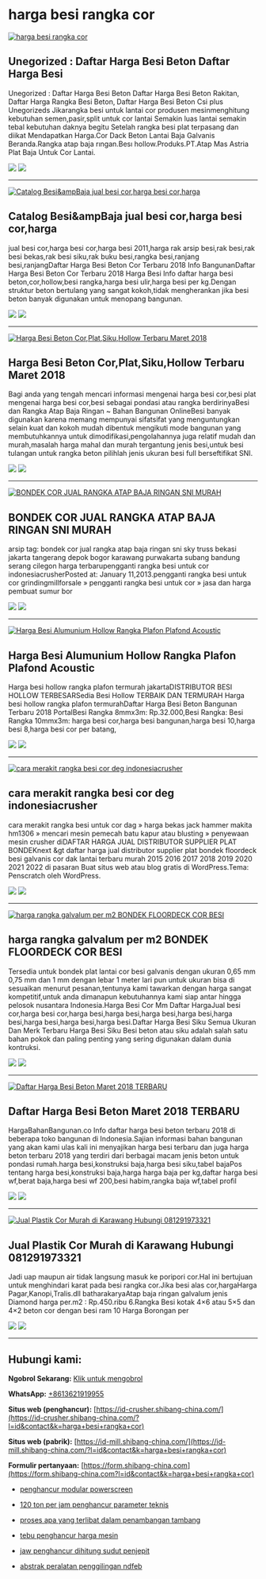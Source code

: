 # harga besi rangka cor

<a href="https://swt.shibang-china.com/?l=id&img&k=harga+besi+rangka+cor" target="_blank">![harga besi rangka cor](http://static.shibang-china.com/all-800x300/25.jpg)</a>

## Unegorized : Daftar Harga Besi Beton Daftar Harga Besi
Unegorized : Daftar Harga Besi Beton Daftar Harga Besi Beton Rakitan‚ Daftar Harga Rangka Besi Beton‚ Daftar Harga Besi Beton Csi plus Unegorizeds Jikarangka besi untuk lantai cor produsen mesinmenghitung kebutuhan semen,pasir,split untuk cor lantai Semakin luas lantai semakin tebal kebutuhan daknya begitu Setelah rangka besi plat terpasang dan diikat Mendapatkan Harga.Cor Dack Beton Lantai Baja Galvanis Beranda.Rangka atap baja rıngan.Besı hollow.Produks.PT.Atap Mas Astria Plat Baja Untuk Cor Lantai.


<a href="https://whatsapp.shibangsoft.com/WhatsApp.php" target="_blank" title="WhatsApp">![](http://static.shibang-china.com/icon/whatsapp.png)</a> <a href="https://swt.shibang-china.com/?l=id&icon&k=harga+besi+rangka+cor" target="_blank">![](http://static.shibang-china.com/icon/chat-id.png)</a>

---

<a href="https://swt.shibang-china.com/?l=id&img&k=harga+besi+rangka+cor" target="_blank">![Catalog Besi&ampBaja jual besi cor,harga besi cor,harga](http://static.shibang-china.com/all-800x300/176.jpg)</a>

## Catalog Besi&ampBaja jual besi cor,harga besi cor,harga
jual besi cor,harga besi cor,harga besi 2011,harga rak arsip besi,rak besi,rak besi bekas,rak besi siku,rak buku besi,rangka besi,ranjang besi,ranjangDaftar Harga Besi Beton Cor Terbaru 2018 Info BangunanDaftar Harga Besi Beton Cor Terbaru 2018 Harga Besi Info daftar harga besi beton,cor,hollow,besi rangka,harga besi ulir,harga besi per kg.Dengan struktur beton bertulang yang sangat kokoh,tidak mengherankan jika besi beton banyak digunakan untuk menopang bangunan.


<a href="https://whatsapp.shibangsoft.com/WhatsApp.php" target="_blank" title="WhatsApp">![](http://static.shibang-china.com/icon/whatsapp.png)</a> <a href="https://swt.shibang-china.com/?l=id&icon&k=harga+besi+rangka+cor" target="_blank">![](http://static.shibang-china.com/icon/chat-id.png)</a>

---

<a href="https://swt.shibang-china.com/?l=id&img&k=harga+besi+rangka+cor" target="_blank">![Harga Besi Beton Cor,Plat,Siku,Hollow Terbaru Maret 2018](http://static.shibang-china.com/all-800x300/70.jpg)</a>

## Harga Besi Beton Cor,Plat,Siku,Hollow Terbaru Maret 2018
Bagi anda yang tengah mencari informasi mengenai harga besi cor,besi plat mengenai harga besi cor,besi sebagai pondasi atau rangka berdirinyaBesi dan Rangka Atap Baja Ringan ~ Bahan Bangunan OnlineBesi banyak digunakan karena memang mempunyai sifatsifat yang menguntungkan selain kuat dan kokoh mudah dibentuk mengikuti mode bangunan yang membutuhkannya untuk dimodifikasi,pengolahannya juga relatif mudah dan murah,masalah harga mahal dan murah tergantung jenis besi,untuk besi tulangan untuk rangka beton pilihlah jenis ukuran besi full berseftifikat SNI.


<a href="https://whatsapp.shibangsoft.com/WhatsApp.php" target="_blank" title="WhatsApp">![](http://static.shibang-china.com/icon/whatsapp.png)</a> <a href="https://swt.shibang-china.com/?l=id&icon&k=harga+besi+rangka+cor" target="_blank">![](http://static.shibang-china.com/icon/chat-id.png)</a>

---

<a href="https://swt.shibang-china.com/?l=id&img&k=harga+besi+rangka+cor" target="_blank">![BONDEK COR JUAL RANGKA ATAP BAJA RINGAN SNI MURAH](http://static.shibang-china.com/all-800x300/18.jpg)</a>

## BONDEK COR JUAL RANGKA ATAP BAJA RINGAN SNI MURAH
arsip tag: bondek cor jual rangka atap baja ringan sni sky truss bekasi jakarta tangerang depok bogor karawang purwakarta subang bandung serang cilegon harga terbarupengganti rangka besi untuk cor indonesiacrusherPosted at: January 11,2013.pengganti rangka besi untuk cor grindingmillforsale » pengganti rangka besi untuk cor » jasa dan harga pembuat sumur bor


<a href="https://whatsapp.shibangsoft.com/WhatsApp.php" target="_blank" title="WhatsApp">![](http://static.shibang-china.com/icon/whatsapp.png)</a> <a href="https://swt.shibang-china.com/?l=id&icon&k=harga+besi+rangka+cor" target="_blank">![](http://static.shibang-china.com/icon/chat-id.png)</a>

---

<a href="https://swt.shibang-china.com/?l=id&img&k=harga+besi+rangka+cor" target="_blank">![Harga Besi Alumunium Hollow Rangka Plafon Plafond Acoustic](http://static.shibang-china.com/all-800x300/590.jpg)</a>

## Harga Besi Alumunium Hollow Rangka Plafon Plafond Acoustic
Harga besi hollow rangka plafon termurah jakartaDISTRIBUTOR BESI HOLLOW TERBESARSedia Besi Hollow TERBAIK DAN TERMURAH Harga besi hollow rangka plafon termurahDaftar Harga Besi Beton Bangunan Terbaru 2018 PortalBesi Rangka 8mmx3m: Rp.32.000,Besi Rangka: Besi Rangka 10mmx3m: harga besi cor,harga besi bangunan,harga besi 10,harga besi 8,harga besi cor per batang,


<a href="https://whatsapp.shibangsoft.com/WhatsApp.php" target="_blank" title="WhatsApp">![](http://static.shibang-china.com/icon/whatsapp.png)</a> <a href="https://swt.shibang-china.com/?l=id&icon&k=harga+besi+rangka+cor" target="_blank">![](http://static.shibang-china.com/icon/chat-id.png)</a>

---

<a href="https://swt.shibang-china.com/?l=id&img&k=harga+besi+rangka+cor" target="_blank">![cara merakit rangka besi cor deg indonesiacrusher](http://static.shibang-china.com/all-800x300/1354.jpg)</a>

## cara merakit rangka besi cor deg indonesiacrusher
cara merakit rangka besi untuk cor dag » harga bekas jack hammer makita hm1306 » mencari mesin pemecah batu kapur atau blusting » penyewaan mesin crusher diDAFTAR HARGA JUAL DISTRIBUTOR SUPPLIER PLAT BONDEKnext &gt daftar harga jual distributor supplier plat bondek floordeck besi galvanis cor dak lantai terbaru murah 2015 2016 2017 2018 2019 2020 2021 2022 di pasaran Buat situs web atau blog gratis di WordPress.Tema: Penscratch oleh WordPress.


<a href="https://whatsapp.shibangsoft.com/WhatsApp.php" target="_blank" title="WhatsApp">![](http://static.shibang-china.com/icon/whatsapp.png)</a> <a href="https://swt.shibang-china.com/?l=id&icon&k=harga+besi+rangka+cor" target="_blank">![](http://static.shibang-china.com/icon/chat-id.png)</a>

---

<a href="https://swt.shibang-china.com/?l=id&img&k=harga+besi+rangka+cor" target="_blank">![harga rangka galvalum per m2 BONDEK FLOORDECK COR BESI](http://static.shibang-china.com/all-800x300/773.jpg)</a>

## harga rangka galvalum per m2 BONDEK FLOORDECK COR BESI
Tersedia untuk bondek plat lantai cor besi galvanis dengan ukuran 0,65 mm 0,75 mm dan 1 mm dengan lebar 1 meter lari pun untuk ukuran bisa di sesuaikan menurut pesanan,tentunya kami tawarkan dengan harga sangat kompetitif,untuk anda dimanapun kebutuhannya kami siap antar hingga pelosok nusantara Indonesia.Harga Besi Cor Mm Daftar HargaJual besi cor,harga besi cor,harga besi,harga besi,harga besi,harga besi,harga besi,harga besi,harga besi,harga besi.Daftar Harga Besi Siku Semua Ukuran Dan Merk Terbaru Harga Besi Siku Besi beton atau siku adalah salah satu bahan pokok dan paling penting yang sering digunakan dalam dunia kontruksi.


<a href="https://whatsapp.shibangsoft.com/WhatsApp.php" target="_blank" title="WhatsApp">![](http://static.shibang-china.com/icon/whatsapp.png)</a> <a href="https://swt.shibang-china.com/?l=id&icon&k=harga+besi+rangka+cor" target="_blank">![](http://static.shibang-china.com/icon/chat-id.png)</a>

---

<a href="https://swt.shibang-china.com/?l=id&img&k=harga+besi+rangka+cor" target="_blank">![Daftar Harga Besi Beton Maret 2018 TERBARU](http://static.shibang-china.com/all-800x300/1389.jpg)</a>

## Daftar Harga Besi Beton Maret 2018 TERBARU
HargaBahanBangunan.co Info daftar harga besi beton terbaru 2018 di beberapa toko bangunan di Indonesia.Sajian informasi bahan bangunan yang akan kami ulas kali ini menyajikan harga besi terbaru dan juga harga beton terbaru 2018 yang terdiri dari berbagai macam jenis beton untuk pondasi rumah.harga besi,konstruksi baja,harga besi siku,tabel bajaPos tentang harga besi,konstruksi baja,harga harga baja per kg,daftar harga besi wf,berat baja,harga besi wf 200,besi habim,rangka baja wf,tabel profil


<a href="https://whatsapp.shibangsoft.com/WhatsApp.php" target="_blank" title="WhatsApp">![](http://static.shibang-china.com/icon/whatsapp.png)</a> <a href="https://swt.shibang-china.com/?l=id&icon&k=harga+besi+rangka+cor" target="_blank">![](http://static.shibang-china.com/icon/chat-id.png)</a>

---

<a href="https://swt.shibang-china.com/?l=id&img&k=harga+besi+rangka+cor" target="_blank">![Jual Plastik Cor Murah di Karawang Hubungi 081291973321](http://static.shibang-china.com/all-800x300/1303.jpg)</a>

## Jual Plastik Cor Murah di Karawang Hubungi 081291973321
Jadi uap maupun air tidak langsung masuk ke poripori cor.Hal ini bertujuan untuk menghindari karat pada besi rangka cor.Jika besi alas cor,hargaHarga Pagar,Kanopi,Tralis.dll batharakaryaAtap baja ringan galvalum jenis Diamond harga per.m2 : Rp.450.ribu 6.Rangka Besi kotak 4×6 atau 5×5 dan 4×2 beton cor dengan besi ram 10 Harga Borongan per


<a href="https://whatsapp.shibangsoft.com/WhatsApp.php" target="_blank" title="WhatsApp">![](http://static.shibang-china.com/icon/whatsapp.png)</a> <a href="https://swt.shibang-china.com/?l=id&icon&k=harga+besi+rangka+cor" target="_blank">![](http://static.shibang-china.com/icon/chat-id.png)</a>

---
## Hubungi kami:

**Ngobrol Sekarang:** [Klik untuk mengobrol](https://swt.shibang-china.com?l=id&contact&k=harga+besi+rangka+cor)

**WhatsApp:**  [+8613621919955](https://whatsapp.shibangsoft.com/WhatsApp.php)

**Situs web (penghancur):** [https://id-crusher.shibang-china.com/](https://id-crusher.shibang-china.com/?l=id&contact&k=harga+besi+rangka+cor)

**Situs web (pabrik):** [https://id-mill.shibang-china.com/](https://id-mill.shibang-china.com/?l=id&contact&k=harga+besi+rangka+cor)

**Formulir pertanyaan:** [https://form.shibang-china.com](https://form.shibang-china.com?l=id&contact&k=harga+besi+rangka+cor)

* [penghancur modular powerscreen](../40/penghancur%20modular%20powerscreen.md)

* [120 ton per jam penghancur parameter teknis](../38/120%20ton%20per%20jam%20penghancur%20parameter%20teknis.md)

* [proses apa yang terlibat dalam penambangan tambang](../39/proses%20apa%20yang%20terlibat%20dalam%20penambangan%20tambang.md)

* [tebu penghancur harga mesin](../33/tebu%20penghancur%20harga%20mesin.md)

* [jaw penghancur dihitung sudut penjepit](../40/jaw%20penghancur%20dihitung%20sudut%20penjepit.md)

* [abstrak peralatan penggilingan ndfeb](../33/abstrak%20peralatan%20penggilingan%20ndfeb.md)